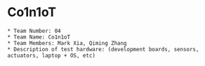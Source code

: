# Co1n1oT

    * Team Number: 04
    * Team Name: Co1n1oT
    * Team Members: Mark Xia, Qiming Zhang
    * Description of test hardware: (development boards, sensors, actuators, laptop + OS, etc) 
